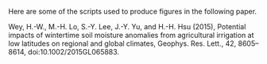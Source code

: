 Here are some of the scripts used to produce figures in the following paper.

Wey, H.-W., M.-H. Lo, S.-Y. Lee, J.-Y. Yu, and H.-H. Hsu (2015), Potential impacts of wintertime soil moisture anomalies from agricultural irrigation at low latitudes on regional and global climates, Geophys. Res. Lett., 42, 8605–8614, doi:10.1002/2015GL065883.
